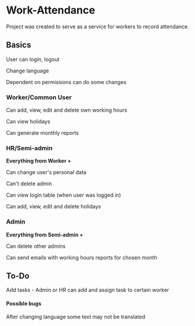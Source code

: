 # Work-Attendance

Project was created to serve as a service for workers to record attendance.

## Basics
User can login, logout

Change language

Dependent on permissions can do some changes 

### Worker/Common User
Can add, view, edit and delete own working hours

Can view holidays

Can generate monthly reports

### HR/Semi-admin
**Everything from Worker +**

Can change user's personal data

Can't delete admin

Can view login table (when user was logged in)

Can add, view, edit and delete holidays

### Admin
**Everything from Semi-admin +**

Can delete other admins

Can send emails with working hours reports for chosen month 


## To-Do
Add tasks - Admin or HR can add and assign task to certain worker

#### Possible bugs
After changing language some text may not be translated

